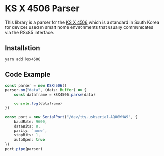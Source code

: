 # KS X 4506 Parser

This library is a parser for the [KS X 4506](https://standard.go.kr/KSCI/ksNotification/getKsNotificationView.do?ntfcManageNo=2016-00079&menuId=921&topMenuId=502) which is a standard in South Korea for devices used in smart home environments that usually communicates via the RS485 interface.

## Installation

```
yarn add ksx4506
```

## Code Example

```typescript
const parser = new KSX4506()
parser.on("data", (data: Buffer) => {
    const dataframe = KSX4506.parse(data)

    console.log(dataframe)
})

const port = new SerialPort("/dev/tty.usbserial-AQ00WHW9", {
    baudRate: 9600,
    dataBits: 8,
    parity: "none",
    stopBits: 1,
    autoOpen: true
})
port.pipe(parser)
```
